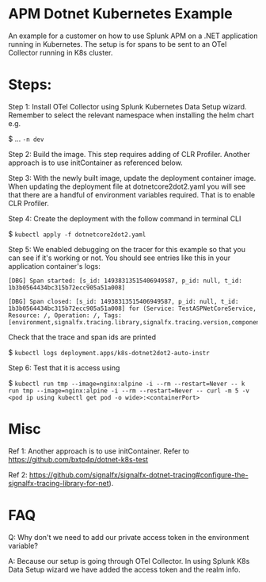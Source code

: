 # APM Dotnet Kubernetes Example
An example for a customer on how to use Splunk APM on a .NET application running in Kubernetes. The setup is for spans to be sent to an OTel Collector running in K8s cluster.

# Steps:

Step 1: Install OTel Collector using Splunk Kubernetes Data Setup wizard. Remember to select the relevant namespace when installing the helm chart e.g. 

$ ... `-n dev`


Step 2: Build the image. This step requires adding of CLR Profiler. Another approach is to use initContainer as referenced below.


Step 3: With the newly built image, update the deployment container image. When updating the deployment file at dotnetcore2dot2.yaml you will see that there are a handful of environment variables required. That is to enable CLR Profiler.


Step 4: Create the deployment with the follow command in terminal CLI

$ `kubectl apply -f dotnetcore2dot2.yaml`


Step 5: We enabled debugging on the tracer for this example so that you can see if it's working or not. You should see entries like this in your application container's logs:
```
[DBG] Span started: [s_id: 14938313515406949587, p_id: null, t_id: 1b3b0564434bc315b72ecc905a51a008]

[DBG] Span closed: [s_id: 14938313515406949587, p_id: null, t_id: 1b3b0564434bc315b72ecc905a51a008] for (Service: TestASPNetCoreService, Resource: /, Operation: /, Tags: [environment,signalfx.tracing.library,signalfx.tracing.version,component,span.kind,http.method,http.request.headers.host,http.url,http.status_code])
```

Check that the trace and span ids are printed 

$ `kubectl logs deployment.apps/k8s-dotnet2dot2-auto-instr`

Step 6: Test that it is access using 

$ `kubectl run tmp --image=nginx:alpine -i --rm --restart=Never -- k run tmp --image=nginx:alpine -i --rm --restart=Never -- curl -m 5 -v <pod ip using kubectl get pod -o wide>:<containerPort>`

# Misc

Ref 1: Another approach is to use initContainer. Refer to https://github.com/bxtp4p/dotnet-k8s-test

Ref 2: https://github.com/signalfx/signalfx-dotnet-tracing#configure-the-signalfx-tracing-library-for-net). 

# FAQ

Q: Why don't we need to add our private access token in the environment variable?

A: Because our setup is going through OTel Collector. In using Splunk K8s Data Setup wizard we have added the access token and the realm info.